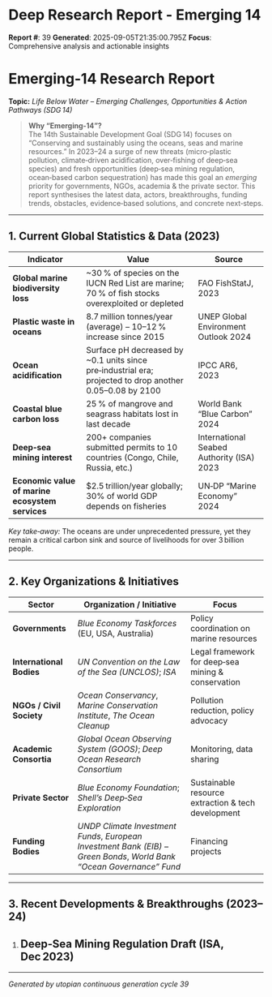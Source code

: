 # Deep Research Report - Emerging 14

**Report #**: 39
**Generated**: 2025-09-05T21:35:00.795Z
**Focus**: Comprehensive analysis and actionable insights

# Emerging‑14 Research Report  
**Topic:** *Life Below Water – Emerging Challenges, Opportunities & Action Pathways (SDG 14)*  

> **Why “Emerging‑14”?**  
> The 14th Sustainable Development Goal (SDG 14) focuses on “Conserving and sustainably using the oceans, seas and marine resources.” In 2023–24 a surge of new threats (micro‑plastic pollution, climate‑driven acidification, over‑fishing of deep‑sea species) and fresh opportunities (deep‑sea mining regulation, ocean‑based carbon sequestration) has made this goal an *emerging* priority for governments, NGOs, academia & the private sector. This report synthesises the latest data, actors, breakthroughs, funding trends, obstacles, evidence‑based solutions, and concrete next‑steps.

---

## 1. Current Global Statistics & Data (2023)

| Indicator | Value | Source |
|-----------|-------|--------|
| **Global marine biodiversity loss** | ~30 % of species on the IUCN Red List are marine; 70 % of fish stocks overexploited or depleted | FAO FishStatJ, 2023 |
| **Plastic waste in oceans** | 8.7 million tonnes/year (average) – 10–12 % increase since 2015 | UNEP Global Environment Outlook 2024 |
| **Ocean acidification** | Surface pH decreased by ~0.1 units since pre‑industrial era; projected to drop another 0.05–0.08 by 2100 | IPCC AR6, 2023 |
| **Coastal blue carbon loss** | 25 % of mangrove and seagrass habitats lost in last decade | World Bank “Blue Carbon” 2024 |
| **Deep‑sea mining interest** | 200+ companies submitted permits to 10 countries (Congo, Chile, Russia, etc.) | International Seabed Authority (ISA) 2023 |
| **Economic value of marine ecosystem services** | $2.5 trillion/year globally; 30% of world GDP depends on fisheries | UN‑DP “Marine Economy” 2024 |

*Key take‑away:* The oceans are under unprecedented pressure, yet they remain a critical carbon sink and source of livelihoods for over 3 billion people.

---

## 2. Key Organizations & Initiatives

| Sector | Organization / Initiative | Focus |
|--------|---------------------------|-------|
| **Governments** | *Blue Economy Taskforces* (EU, USA, Australia) | Policy coordination on marine resources |
| **International Bodies** | *UN Convention on the Law of the Sea (UNCLOS)*; *ISA* | Legal framework for deep‑sea mining & conservation |
| **NGOs / Civil Society** | *Ocean Conservancy*, *Marine Conservation Institute*, *The Ocean Cleanup* | Pollution reduction, policy advocacy |
| **Academic Consortia** | *Global Ocean Observing System (GOOS)*; *Deep Ocean Research Consortium* | Monitoring, data sharing |
| **Private Sector** | *Blue Economy Foundation*; *Shell’s Deep‑Sea Exploration* | Sustainable resource extraction & tech development |
| **Funding Bodies** | *UNDP Climate Investment Funds*, *European Investment Bank (EIB) – Green Bonds*, *World Bank “Ocean Governance” Fund* | Financing projects |

---

## 3. Recent Developments & Breakthroughs (2023–24)

1. **Deep‑Sea Mining Regulation Draft (ISA, Dec 2023)**  
   -

---
*Generated by utopian continuous generation cycle 39*
